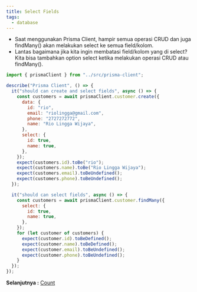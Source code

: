 ```yaml
---
title: Select Fields
tags:
  - database
---
```


- Saat menggunakan Prisma Client, hampir semua operasi CRUD dan juga findMany() akan melakukan select ke semua field/kolom.
- Lantas bagaimana jika kita ingin membatasi field/kolom yang di select? Kita bisa tambahkan option select ketika melakukan operasi CRUD atau findMany().

```js
import { prismaClient } from "../src/prisma-client";

describe("Prisma Client", () => {
  it("should can create and select fields", async () => {
    const customers = await prismaClient.customer.create({
      data: {
        id: "rio",
        email: "riolingga@gmail.com",
        phone: "2727272772",
        name: "Rio Lingga Wijaya",
      },
      select: {
        id: true,
        name: true,
      },
    });
    expect(customers.id).toBe("rio");
    expect(customers.name).toBe("Rio Lingga Wijaya");
    expect(customers.email).toBeUndefined();
    expect(customers.phone).toBeUndefined();
  });

  it("should can select fields", async () => {
    const customers = await prismaClient.customer.findMany({
      select: {
        id: true,
        name: true,
      },
    });
    for (let customer of customers) {
      expect(customer.id).toBeDefined();
      expect(customer.name).toBeDefined();
      expect(customer.email).toBeUndefined();
      expect(customer.phone).toBeUndefined();
    }
  });
});
```

**Selanjutnya :** [Count](count.md)
